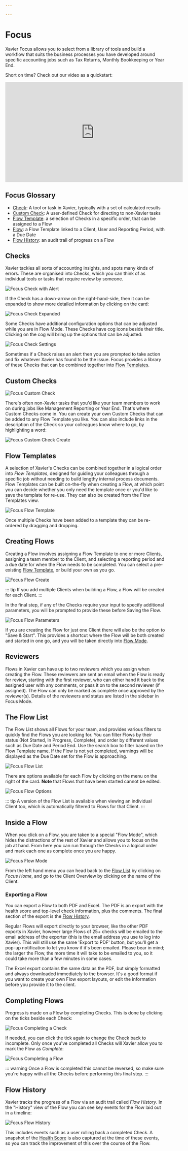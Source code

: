 ```yaml
---

---
```

# Focus

Xavier Focus allows you to select from a library of tools and build a workflow that suits the business processes you
have developed around specific accounting jobs such as Tax Returns, Monthly Bookkeeping or Year End. 

Short on time? Check out our video as a quickstart:

<iframe width="560" height="315" src="https://www.youtube.com/embed/MnBT8GZxLuQ" frameborder="0" allow="accelerometer; autoplay; encrypted-media; gyroscope; picture-in-picture" allowfullscreen></iframe>

## Focus Glossary

- [Check](/focus.html#checks): A tool or task in Xavier, typically with a set of calculated results 
- [Custom Check](/focus.html#custom-checks): A user-defined Check for directing to non-Xavier tasks
- [Flow Template](/focus.html#flow-templates): a selection of Checks in a specific order, that can be assigned to a Flow
- [Flow](/focus.html#inside-a-flow): a Flow Template linked to a Client, User and Reporting Period, with a Due Date
- [Flow History](/focus.html#flow-history): an audit trail of progress on a Flow 

## Checks

Xavier tackles all sorts of accounting insights, and spots many kinds of errors. These are organised into Checks,
which you can think of as individual tools or tasks that require review by someone.  

![Focus Check with Alert](./images/focus-check.png)

If the Check has a down-arrow on the right-hand-side, then it can be expanded to show more detailed information by 
clicking on the card:

![Focus Check Expanded](./images/focus-check-expanded.png)

Some Checks have additional configuration options that can be adjusted while you are in Flow Mode. These Checks have
cog icons beside their title. Clicking on the cog will bring up the options that can be adjusted:

![Focus Check Settings](./images/focus-check-settings.png)

Sometimes if a Check raises an alert then you are prompted to take action and fix whatever Xavier has found to be
the issue. Focus provides a library of these Checks that can be combined together into
[Flow Templates](/focus.html#flow-templates).    


## Custom Checks

![Focus Custom Check](./images/focus-custom-check.png)

There's often non-Xavier tasks that you'd like your team members to work on during jobs like Management Reporting or
Year End. That's where Custom Checks come in. You can create your own Custom Checks that can be added to any Flow
Template you like. You can also include links in the description of the Check so your colleagues know where to go, by
highlighting a word:

![Focus Custom Check Create](./images/focus-custom-check-create.png)

## Flow Templates

A selection of Xavier's Checks can be combined together in a logical order into _Flow Templates_, designed for guiding
your colleagues through a specific job without needing to build lengthy internal process documents. Flow Templates can
be built on-the-fly when creating a Flow, at which point you can decide whether you only need the template once or you'd
like to save the template for re-use. They can also be created from the Flow Templates view.

![Focus Flow Template](./images/focus-flow-template.png)

Once multiple Checks have been added to a template they can be re-ordered by dragging and dropping.  

## Creating Flows

Creating a Flow involves assigning a Flow Template to one or more Clients, assigning a team member to the Client, and
selecting a reporting period and a due date for when the Flow needs to be completed. You can select a pre-existing 
[Flow Template](/focus.html#flow-templates), or build your own as you go.

![Focus Flow Create](./images/focus-flow-create.png)

::: tip
If you add multiple Clients when building a Flow, a Flow will be created for each Client.
::: 

In the final step, if any of the Checks require your input to specify additional parameters, you will be prompted to
provide these before Saving the Flow.

![Focus Flow Parameters](./images/focus-flow-parameters.png)

If you are creating the Flow for just one Client there will also be the option to "Save & Start". This provides a
shortcut where the Flow will be both created and started in one go, and you will be taken directly into
[Flow Mode](/focus.html#inside-a-flow).  

## Reviewers

Flows in Xavier can have up to two reviewers which you assign when creating the Flow. These reviewers are sent an email 
when the Flow is ready for review, starting with the first reviewer, who can either hand it back to the assigned user with 
any comments, or pass it on to the second reviewer (if assigned). The Flow can only be marked as complete once approved 
by the reviewer(s). Details of the reviewers and status are listed in the sidebar in Focus Mode.

## The Flow List

The Flow List shows all Flows for your team, and provides various filters to quickly find the Flows you are looking for.
You can filter Flows by their status (Not Started, In Progress, Complete), and order by different values such as Due 
Date and Period End. Use the search box to filter based on the Flow Template name. If the Flow is not yet completed,
warnings will be displayed as the Due Date set for the Flow is approaching.

![Focus Flow List](./images/focus-flow-list.png)

There are options available for each Flow by clicking on the menu on the right of the card. **Note** that Flows that have
been started cannot be edited.

![Focus Flow Options](./images/focus-flow-options.png)  

::: tip
A version of the Flow List is available when viewing an individual Client too, which is automatically filtered to Flows
for that Client.
:::

## Inside a Flow

When you click on a Flow, you are taken to a special "Flow Mode", which hides the distractions of the rest of Xavier and
allows you to focus on the job at hand. From here you can run through the Checks in a logical order and mark each one as
complete once you are happy.

![Focus Flow Mode](./images/focus-flow-mode.png)  

From the left hand menu you can head back to the [Flow List](/focus.html#the-flow-list) by clicking on _Focus Home_, and
go to the Client Overview by clicking on the name of the Client. 

### Exporting a Flow

You can export a Flow to both PDF and Excel. The PDF is an export with the health score and top-level check information, 
plus the comments. The final section of the export is the [Flow History](/focus.html#flow-history). 

Regular Flows will 
export directly to your browser, like the other PDF exports in Xavier, however large Flows of 25+ checks will be emailed 
to the email address of the exporter (this is the email address you use to log into Xavier). This will still use the same 
'Export to PDF' button, but you'll get a pop-up notification to let you know if it's been emailed. Please bear in mind; 
the larger the Flow, the more time it will take to be emailed to you, so it could take more than a few minutes in some 
cases.

The Excel export contains the same data as the PDF, but simply formatted and always downloaded immediately to the browser. 
It's a good format if you want to create your own Flow export layouts, or edit the information before you provide it to 
the client. 

## Completing Flows

Progress is made on a Flow by completing Checks. This is done by clicking on the ticks beside each Check: 

![Focus Completing a Check](./images/focus-check-complete.png)  

If needed, you can click the tick again to change the Check back to incomplete. Only once you've completed all Checks
will Xavier allow you to mark the Flow as _Complete_:

![Focus Completing a Flow](./images/focus-flow-complete.png)  

::: warning
Once a Flow is completed this cannot be reversed, so make sure you're happy with all the Checks before performing this
final step.
:::

## Flow History

Xavier tracks the progress of a Flow via an audit trail called _Flow History_. In the "History" view of the Flow you
can see key events for the Flow laid out in a timeline:

![Focus Flow History](./images/focus-flow-history.png)  

This includes events such as a user rolling back a completed Check. A snapshot of the 
[Health Score](/clients.html#client-health-score) is also captured at the time of these events, so you can track the 
improvement of this over the course of the Flow. 


